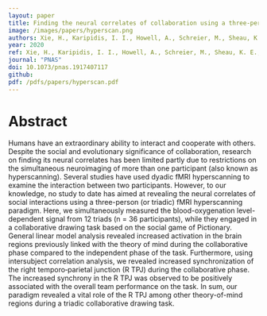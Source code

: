 ```yaml
---
layout: paper
title: Finding the neural correlates of collaboration using a three-person fMRI hyperscanning paradigm.
image: /images/papers/hyperscan.png
authors: Xie, H., Karipidis, I. I., Howell, A., Schreier, M., Sheau, K. E., Manchanda, M. K., ... & Saggar, M. 
year: 2020
ref: Xie, H., Karipidis, I. I., Howell, A., Schreier, M., Sheau, K. E., Manchanda, M. K., ... & Saggar, M. (2020) PNAS 
journal: "PNAS"
doi: 10.1073/pnas.1917407117
github: 
pdf: /pdfs/papers/hyperscan.pdf
---
```


# Abstract
Humans have an extraordinary ability to interact and cooperate with others. Despite the social and evolutionary significance of collaboration, research on finding its neural correlates has been limited partly due to restrictions on the simultaneous neuroimaging of more than one participant (also known as hyperscanning). Several studies have used dyadic fMRI hyperscanning to examine the interaction between two participants. However, to our knowledge, no study to date has aimed at revealing the neural correlates of social interactions using a three-person (or triadic) fMRI hyperscanning paradigm. Here, we simultaneously measured the blood-oxygenation level-dependent signal from 12 triads (n = 36 participants), while they engaged in a collaborative drawing task based on the social game of Pictionary. General linear model analysis revealed increased activation in the brain regions previously linked with the theory of mind during the collaborative phase compared to the independent phase of the task. Furthermore, using intersubject correlation analysis, we revealed increased synchronization of the right temporo‐parietal junction (R TPJ) during the collaborative phase. The increased synchrony in the R TPJ was observed to be positively associated with the overall team performance on the task. In sum, our paradigm revealed a vital role of the R TPJ among other theory-of-mind regions during a triadic collaborative drawing task.


